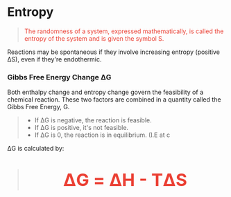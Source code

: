 # Entropy
> <p style="color: #eb4034;">The randomness of a system, expressed mathematically, is called the entropy of the system and is given the symbol S.</p>

Reactions may be spontaneous if they involve increasing entropy (positive ΔS), even if they're endothermic.
### Gibbs Free Energy Change ΔG
Both enthalpy change and entropy change govern the feasibility of a chemical reaction. These two factors are combined in a quantity called the Gibbs Free Energy, G.
> - If ΔG is negative, the reaction is feasible. 
> - If ΔG is positive, it's not feasible.
> - If ΔG is 0, the reaction is in equilibrium. (I.E at c

ΔG is calculated by:
> **<p style="color: #eb4034; text-align: center; font-size: 40;">ΔG = ΔH - TΔS </p>**